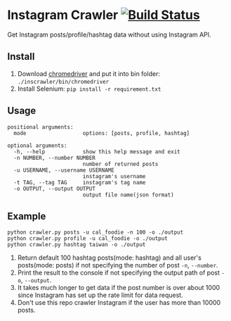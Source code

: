 # Instagram Crawler [![Build Status](https://travis-ci.org/huaying/ins-crawler.svg?branch=master)](https://travis-ci.org/huaying/ins-crawler)
Get Instagram posts/profile/hashtag data without using Instagram API.

## Install
1. Download [chromedriver](https://sites.google.com/a/chromium.org/chromedriver/) and put it into bin folder: `./inscrawler/bin/chromedriver`
2. Install Selenium: `pip install -r requirement.txt`

## Usage
```
positional arguments:
  mode                  options: [posts, profile, hashtag]

optional arguments:
  -h, --help            show this help message and exit
  -n NUMBER, --number NUMBER
                        number of returned posts
  -u USERNAME, --username USERNAME
                        instagram's username
  -t TAG, --tag TAG     instagram's tag name
  -o OUTPUT, --output OUTPUT
                        output file name(json format)
```


## Example
```
python crawler.py posts -u cal_foodie -n 100 -o ./output
python crawler.py profile -u cal_foodie -o ./output
python crawler.py hashtag taiwan -o ./output
```
1. Return default 100 hashtag posts(mode: hashtag) and all user's posts(mode: posts) if not specifying the number of post `-n`, `--number`.
2. Print the result to the console if not specifying the output path of post `-o`, `--output`.
3. It takes much longer to get data if the post number is over about 1000 since Instagram has set up the rate limit for data request.
4. Don't use this repo crawler Instagram if the user has more than 10000 posts.
